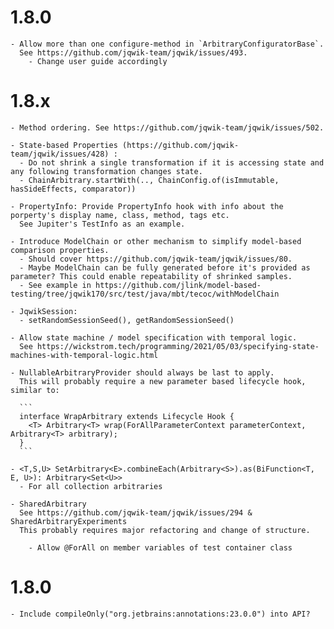 # 1.8.0

    - Allow more than one configure-method in `ArbitraryConfiguratorBase`.
      See https://github.com/jqwik-team/jqwik/issues/493.
        - Change user guide accordingly


# 1.8.x

    - Method ordering. See https://github.com/jqwik-team/jqwik/issues/502.

    - State-based Properties (https://github.com/jqwik-team/jqwik/issues/428) : 
      - Do not shrink a single transformation if it is accessing state and any following transformation changes state.
      - ChainArbitrary.startWith(.., ChainConfig.of(isImmutable, hasSideEffects, comparator))

    - PropertyInfo: Provide PropertyInfo hook with info about the porperty's display name, class, method, tags etc.
      See Jupiter's TestInfo as an example.

    - Introduce ModelChain or other mechanism to simplify model-based comparison properties. 
      - Should cover https://github.com/jqwik-team/jqwik/issues/80.
      - Maybe ModelChain can be fully generated before it's provided as parameter? This could enable repeatability of shrinked samples.
      - See example in https://github.com/jlink/model-based-testing/tree/jqwik170/src/test/java/mbt/tecoc/withModelChain

    - JqwikSession:
      - setRandomSessionSeed(), getRandomSessionSeed()

    - Allow state machine / model specification with temporal logic.
      See https://wickstrom.tech/programming/2021/05/03/specifying-state-machines-with-temporal-logic.html

    - NullableArbitraryProvider should always be last to apply.
      This will probably require a new parameter based lifecycle hook, similar to:

      ```
      interface WrapArbitrary extends Lifecycle Hook {
        <T> Arbitrary<T> wrap(ForAllParameterContext parameterContext, Arbitrary<T> arbitrary);
      }
      ```

    - <T,S,U> SetArbitrary<E>.combineEach(Arbitrary<S>).as(BiFunction<T, E, U>): Arbitrary<Set<U>>
      - For all collection arbitraries

    - SharedArbitrary
      See https://github.com/jqwik-team/jqwik/issues/294 & SharedArbitraryExperiments
      This probably requires major refactoring and change of structure.

        - Allow @ForAll on member variables of test container class


# 1.8.0

    - Include compileOnly("org.jetbrains:annotations:23.0.0") into API?
